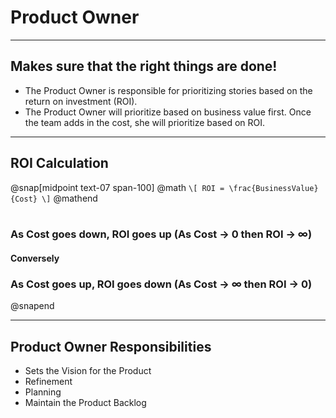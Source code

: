 # Product Owner

---
## Makes sure that the right things are done!
- The Product Owner is responsible for prioritizing stories based on the return on investment (ROI).
- The Product Owner will prioritize based on business value first. Once the team adds in the cost, she will prioritize based on ROI.

---
## ROI Calculation
@snap[midpoint text-07 span-100]
@math
`\[
ROI = \frac{BusinessValue}{Cost}
\]`
@mathend
<br><br>
### As Cost goes down, ROI goes up (As Cost → 0  then ROI → ∞)
#### Conversely
### As Cost goes up, ROI goes down (As Cost → ∞ then ROI → 0)
@snapend

---
## Product Owner Responsibilities
- Sets the Vision for the Product
- Refinement
- Planning
- Maintain the Product Backlog
